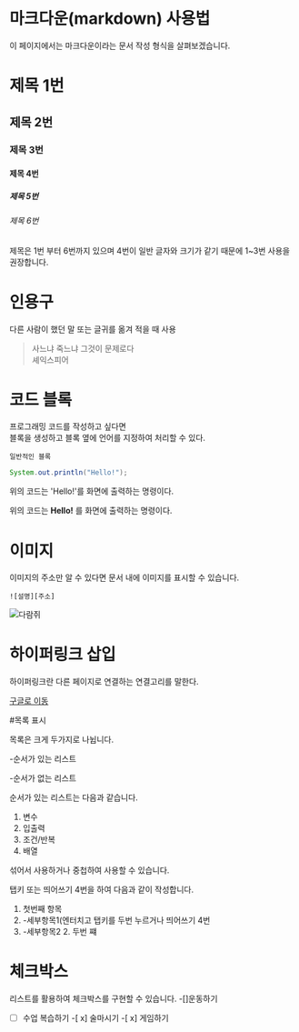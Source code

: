 # 마크다운(markdown) 사용법

이 페이지에서는 마크다운이라는 문서 작성 형식을 살펴보겠습니다.

# 제목 1번
## 제목 2번
### 제목 3번
#### 제목 4번
##### 제목 5번
###### 제목 6번

제목은 1번 부터 6번까지 있으며 4번이 일반 글자와 크기가 같기 때문에 1~3번 사용을 권장합니다.


# 인용구

다른 사람이 했던 말 또는 글귀를 옮겨 적을 때 사용

> 사느냐 죽느냐 그것이 문제로다  
> 셰익스피어

# 코드 블록

프로그래밍 코드를 작성하고 싶다면  
블록을 생성하고 블록 옆에 언어를 지정하여 처리할 수 있다.

```
일반적인 블록
```

```java
System.out.println("Hello!");
```
위의 코드는 'Hello!'를 화면에 출력하는 명령이다.

위의 코드는 **Hello!** 를 화면에 출력하는 명령이다.

# 이미지

이미지의 주소만 알 수 있다면 문서 내에 이미지를 표시할 수 있습니다.

```
![설명][주소]
```

![다람쥐](https://ichef.bbci.co.uk/news/660/cpsprodpb/DCE1/production/_104454565_mary-mcgowan_caught-in-the-act_00001294.jpg)

# 하이퍼링크 삽입

하이퍼링크란 다른 페이지로 연결하는 연결고리를 말한다.

[구글로 이동](https://www.google.co.kr/)

#목록 표시

목록은 크게 두가지로 나뉩니다.

-순서가 있는 리스트

-순서가 없는 리스트

순서가 있는 리스트는 다음과 같습니다.

1. 변수
2. 입출력
3. 조건/반복
4. 배열

섞어서 사용하거나 중첩하여 사용할 수 있습니다.

탭키 또는 띄어쓰기 4번을 하여 다음과 같이 작성합니다.

1. 첫번째 항목
2. -세부항목1(엔터치고 탭키를 두번 누르거나 띄어쓰기 4번
3. -세부항목2
   2. 두번 쨰 
# 체크박스

리스트를 활용하여 체크박스를 구현할 수 있습니다.
-[]운동하기
-[ ] 수업 복습하기
-[ x] 술마시기
-[ x] 게임하기

